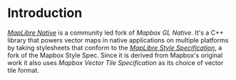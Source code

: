 # Introduction

*[MapLibre Native](https://github.com/maplibre/maplibre-native)* is a community led fork of *Mapbox GL Native*. It's a C++ library that powers 
vector maps in native applications on multiple platforms by taking stylesheets that conform to the *[MapLibre Style Specification](https://maplibre.org/maplibre-style-spec/)*, a fork of the 
Mapbox Style Spec. Since it is derived from Mapbox's original work it also uses *Mapbox Vector Tile Specification* as its choice of vector tile format.
